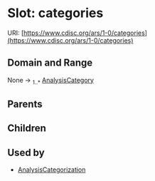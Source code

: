 
# Slot: categories




URI: [https://www.cdisc.org/ars/1-0/categories](https://www.cdisc.org/ars/1-0/categories)


## Domain and Range

None &#8594;  <sub>1..\*</sub> [AnalysisCategory](AnalysisCategory.md)

## Parents


## Children


## Used by

 * [AnalysisCategorization](AnalysisCategorization.md)
